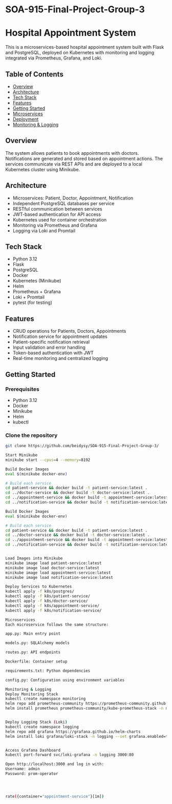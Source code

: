 # SOA-915-Final-Project-Group-3
# Hospital Appointment System

This is a microservices-based hospital appointment system built with Flask and PostgreSQL, deployed on Kubernetes with monitoring and logging integrated via Prometheus, Grafana, and Loki.

## Table of Contents

- [Overview](#overview)
- [Architecture](#architecture)
- [Tech Stack](#tech-stack)
- [Features](#features)
- [Getting Started](#getting-started)
- [Microservices](#microservices)
- [Deployment](#deployment)
- [Monitoring & Logging](#monitoring--logging)

## Overview

The system allows patients to book appointments with doctors. Notifications are generated and stored based on appointment actions. The services communicate via REST APIs and are deployed to a local Kubernetes cluster using Minikube.

## Architecture

- Microservices: Patient, Doctor, Appointment, Notification
- Independent PostgreSQL databases per service
- RESTful communication between services
- JWT-based authentication for API access
- Kubernetes used for container orchestration
- Monitoring via Prometheus and Grafana
- Logging via Loki and Promtail

## Tech Stack

- Python 3.12
- Flask
- PostgreSQL
- Docker
- Kubernetes (Minikube)
- Helm
- Prometheus + Grafana
- Loki + Promtail
- pytest (for testing)

## Features

- CRUD operations for Patients, Doctors, Appointments
- Notification service for appointment updates
- Patient-specific notification retrieval
- Input validation and error handling
- Token-based authentication with JWT
- Real-time monitoring and centralized logging

## Getting Started

### Prerequisites

- Python 3.12
- Docker
- Minikube
- Helm
- kubectl

### Clone the repository

```bash
git clone https://github.com/beidysy/SOA-915-Final-Project-Group-3/

Start Minikube
minikube start --cpus=4 --memory=8192

Build Docker Images
eval $(minikube docker-env)

# Build each service
cd patient-service && docker build -t patient-service:latest .
cd ../doctor-service && docker build -t doctor-service:latest .
cd ../appointment-service && docker build -t appointment-service:latest .
cd ../notification-service && docker build -t notification-service:latest .

Build Docker Images
eval $(minikube docker-env)

# Build each service
cd patient-service && docker build -t patient-service:latest .
cd ../doctor-service && docker build -t doctor-service:latest .
cd ../appointment-service && docker build -t appointment-service:latest .
cd ../notification-service && docker build -t notification-service:latest .


Load Images into Minikube
minikube image load patient-service:latest
minikube image load doctor-service:latest
minikube image load appointment-service:latest
minikube image load notification-service:latest

Deploy Services to Kubernetes
kubectl apply -f k8s/postgres/
kubectl apply -f k8s/patient-service/
kubectl apply -f k8s/doctor-service/
kubectl apply -f k8s/appointment-service/
kubectl apply -f k8s/notification-service/

Microservices
Each microservice follows the same structure:

app.py: Main entry point

models.py: SQLAlchemy models

routes.py: API endpoints

Dockerfile: Container setup

requirements.txt: Python dependencies

config.py: Configuration using environment variables

Monitoring & Logging
Deploy Monitoring Stack
kubectl create namespace monitoring
helm repo add prometheus-community https://prometheus-community.github.io/helm-charts
helm install prometheus prometheus-community/kube-prometheus-stack -n monitoring


Deploy Logging Stack (Loki)
kubectl create namespace logging
helm repo add grafana https://grafana.github.io/helm-charts
helm install loki grafana/loki-stack -n logging --set grafana.enabled=true --set promtail.enabled=true


Access Grafana Dashboard
kubectl port-forward svc/loki-grafana -n logging 3000:80

Open http://localhost:3000 and log in with:
Username: admin
Password: prom-operator




rate({container="appointment-service"}[1m])

